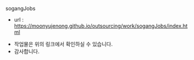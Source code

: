 sogangJobs

- url : https://moonyujenong.github.io/outsourcing/work/sogangJobs/index.html

* 작업물은 위의 링크에서 확인하실 수 있습니다.
* 감사합니다.
